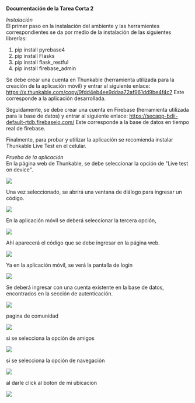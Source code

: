 **Documentación de la Tarea Corta 2**

*Instalación* <br>
El primer paso en la instalación del ambiente y las herramientes correspondientes se da por medio de la instalación de las siguientes librerías:
1. pip install pyrebase4
2. pip install Flasks
3. pip install flask_restful
4. pip install firebase_admin

Se debe crear una cuenta en Thunkable (herramienta utilizada para la creación de la aplicación móvil) y entrar al siguiente enlace:
https://x.thunkable.com/copy/9fdd4eb4ee9ddaa72af961dd9be4f4c7
Este corresponde a la aplicación desarrollada.

Seguidamente, se debe crear una cuenta en Firebase (herramienta utilizada para la base de datos) y entrar al siguiente enlace:
https://secapp-bdii-default-rtdb.firebaseio.com/
Este corresponde a la base de datos en tiempo real de firebase. 

Finalmente, para probar y utilizar la aplicación se recomienda instalar Thunkable Live Test en el celular.

*Prueba de la aplicación* <br>
En la página web de Thunkable, se debe seleccionar la opción de "Live test on device".

![](resources/docu_imgs/photo_2022-11-02_22-27-23.jpg)

Una vez seleccionado, se abrirá una ventana de diálogo para ingresar un código.

![](resources/docu_imgs/photo_2022-11-02_22-27-26.jpg)

En la aplicación móvil se deberá seleccionar la tercera opción, 

![](resources/docu_imgs/photo_2022-11-02_22-27-41.jpg)

Ahí aparecerá el código que se debe ingresar en la página web. 

![](resources/docu_imgs/photo_2022-11-02_22-27-42.jpg)

Ya en la aplicación móvil, se verá la pantalla de login 

![](resources/docu_imgs/photo_2022-11-02_22-27-43.jpg)

Se deberá ingresar con una cuenta existente en la base de datos, encontrados en la sección de autenticación. 

![](resources/docu_imgs/photo_2022-11-02_22-27-40.jpg)

pagina de comunidad

![](resources/docu_imgs/photo_2022-11-02_22-27-46.jpg)

si se selecciona la opción de amigos

![](resources/docu_imgs/photo_2022-11-02_22-27-47.jpg)

si se selecciona la opción de navegación

![](resources/docu_imgs/photo_2022-11-02_22-27-47%20(2).jpg)

al darle click al boton de mi ubicacion

![](resources/docu_imgs/photo_2022-11-02_22-27-49.jpg)

